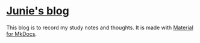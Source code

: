 # [Junie's blog](http://juniexd.blog)

This blog is to record my study notes and thoughts.
It is made with [Material for MkDocs](https://github.com/squidfunk/mkdocs-material).